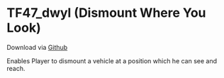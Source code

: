 TF47_dwyl (Dismount Where You Look)
========
Download via [Github](https://github.com/ampersand38/dismount-where-you-look/releases)

Enables Player to dismount a vehicle at a position which he can see and reach.